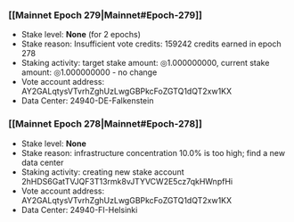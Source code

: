 ### [[Mainnet Epoch 279|Mainnet#Epoch-279]]
* Stake level: **None** (for 2 epochs)
* Stake reason: Insufficient vote credits: 159242 credits earned in epoch 278
* Staking activity: target stake amount: ◎1.000000000, current stake amount: ◎1.000000000 - no change
* Vote account address: AY2GALqtysVTvrhZghUzLwgGBPkcFoZGTQ1dQT2xw1KX
* Data Center: 24940-DE-Falkenstein
### [[Mainnet Epoch 278|Mainnet#Epoch-278]]
* Stake level: **None**
* Stake reason: infrastructure concentration 10.0% is too high; find a new data center
* Staking activity: creating new stake account 2hHDS6GatTVJQF3T13rmk8vJTYVCW2E5cz7qkHWnpfHi
* Vote account address: AY2GALqtysVTvrhZghUzLwgGBPkcFoZGTQ1dQT2xw1KX
* Data Center: 24940-FI-Helsinki
